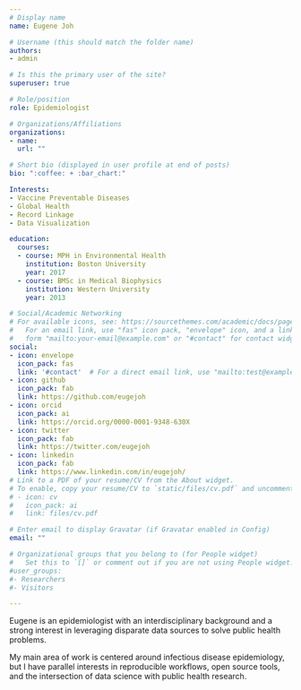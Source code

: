 ```yaml
---
# Display name
name: Eugene Joh

# Username (this should match the folder name)
authors:
- admin

# Is this the primary user of the site?
superuser: true

# Role/position
role: Epidemiologist

# Organizations/Affiliations
organizations:
- name: 
  url: ""

# Short bio (displayed in user profile at end of posts)
bio: ":coffee: + :bar_chart:"

Interests:
- Vaccine Preventable Diseases
- Global Health
- Record Linkage
- Data Visualization

education:
  courses:
  - course: MPH in Environmental Health
    institution: Boston University
    year: 2017
  - course: BMSc in Medical Biophysics
    institution: Western University
    year: 2013

# Social/Academic Networking
# For available icons, see: https://sourcethemes.com/academic/docs/page-builder/#icons
#   For an email link, use "fas" icon pack, "envelope" icon, and a link in the
#   form "mailto:your-email@example.com" or "#contact" for contact widget.
social:
- icon: envelope
  icon_pack: fas
  link: '#contact'  # For a direct email link, use "mailto:test@example.org".
- icon: github
  icon_pack: fab
  link: https://github.com/eugejoh
- icon: orcid
  icon_pack: ai
  link: https://orcid.org/0000-0001-9348-630X
- icon: twitter
  icon_pack: fab
  link: https://twitter.com/eugejoh
- icon: linkedin
  icon_pack: fab
  link: https://www.linkedin.com/in/eugejoh/
# Link to a PDF of your resume/CV from the About widget.
# To enable, copy your resume/CV to `static/files/cv.pdf` and uncomment the lines below.
# - icon: cv
#   icon_pack: ai
#   link: files/cv.pdf

# Enter email to display Gravatar (if Gravatar enabled in Config)
email: ""

# Organizational groups that you belong to (for People widget)
#   Set this to `[]` or comment out if you are not using People widget.
#user_groups:
#- Researchers
#- Visitors

---
```


Eugene is an epidemiologist with an interdisciplinary background and a strong interest in leveraging disparate data sources to solve public health problems. 

My main area of work is centered around infectious disease epidemiology, but I have parallel interests in reproducible workflows, open source tools, and the intersection of data science with public health research.  

